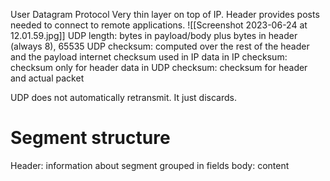 User Datagram Protocol
Very thin layer on top of IP. Header provides posts needed to connect to remote applications. 
![[Screenshot 2023-06-24 at 12.01.59.jpg]]
UDP length: bytes in payload/body plus bytes in header (always 8), 65535
UDP checksum: computed over the rest of the header and the payload internet checksum used in IP
data in IP checksum: checksum only for header
data in UDP checksum: checksum for header and actual packet

UDP does not automatically retransmit. It just discards. 
# Segment structure
Header: information about segment grouped in fields
body: content
